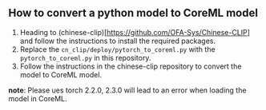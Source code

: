 ## How to convert a python model to CoreML model

1. Heading to (chinese-clip)[https://github.com/OFA-Sys/Chinese-CLIP] and follow the instructions to install the required packages.
2. Replace the `cn_clip/deploy/pytorch_to_coreml.py` with the `pytorch_to_coreml.py` in this repository.
3. Follow the instructions in the chinese-clip repository to convert the model to CoreML model.

__note__: Please ues torch 2.2.0, 2.3.0 will lead to an error when loading the model in CoreML. 
